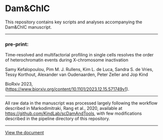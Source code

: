 # Dam&ChIC

This repository contains key scripts and analyses accompanying the Dam&ChIC manuscript.

___

### **pre-print:**

Time-resolved and multifactorial profiling in single cells resolves the order of heterochromatin events during X-chromosome inactivation

Samy Kefalopoulou, Pim M. J. Rullens, Kim L. de Luca, Sandra S. de Vries, Tessy Korthout, Alexander van Oudenaarden, Peter Zeller and Jop Kind

BioRxiv 2023, (https://www.biorxiv.org/content/10.1101/2023.12.15.571749v1).

____

All raw data in the manuscript was processed largely following the workflow described in Markodimitraki, Rang et al., 2020, available at https://github.com/KindLab/scDamAndTools, with few modifications described in the pipeline directory of this repository. 


____

[View the document](notebooks/damchic_figure1.ipynb)
